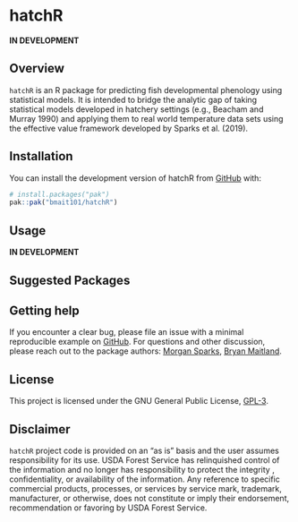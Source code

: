 
<!-- README.md is generated from README.Rmd. Please edit that file -->

# hatchR

**IN DEVELOPMENT**

<!-- badges: start -->
<!-- badges: end -->

## Overview

`hatchR` is an R package for predicting fish developmental phenology
using statistical models. It is intended to bridge the analytic gap of
taking statistical models developed in hatchery settings (e.g., Beacham
and Murray 1990) and applying them to real world temperature data sets
using the effective value framework developed by Sparks et al. (2019).

## Installation

You can install the development version of hatchR from
[GitHub](https://github.com/) with:

``` r
# install.packages("pak")
pak::pak("bmait101/hatchR")
```

## Usage

**IN DEVELOPMENT**

## Suggested Packages

<!-- `hatchR` suggests the following **R** Packages: -->
<!-- * `ggplot2` - for vignette vizualizations. -->
<!-- * `lubridate` - for date-time manipulation. -->
<!-- * `knitr`: For vignette building. -->
<!-- * `rmarkdown`: For vignette building. -->
<!-- * `testthat`: For unit testing. -->

## Getting help

If you encounter a clear bug, please file an issue with a minimal
reproducible example on
[GitHub](https://github.com/bmait101/hatchR/issues). For questions and
other discussion, please reach out to the package authors: [Morgan
Sparks](morgan.sparks@usda.gov), [Bryan
Maitland](bryan.maitland@usda.gov).

## License

This project is licensed under the GNU General Public License,
[GPL-3](https://cran.r-project.org/web/licenses/GPL-3).

## Disclaimer

`hatchR` project code is provided on an “as is” basis and the user
assumes responsibility for its use. USDA Forest Service has relinquished
control of the information and no longer has responsibility to protect
the integrity , confidentiality, or availability of the information. Any
reference to specific commercial products, processes, or services by
service mark, trademark, manufacturer, or otherwise, does not constitute
or imply their endorsement, recommendation or favoring by USDA Forest
Service.
